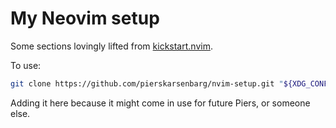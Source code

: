 # My Neovim setup

Some sections lovingly lifted from [kickstart.nvim](https://github.com/nvim-lua/kickstart.nvim).

To use: 

```bash
git clone https://github.com/pierskarsenbarg/nvim-setup.git "${XDG_CONFIG_HOME:-$HOME/.config}"/nvim
```

Adding it here because it might come in use for future Piers, or someone else.